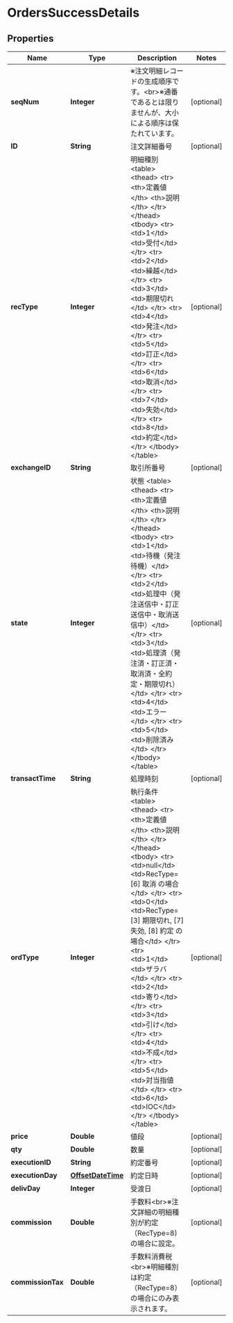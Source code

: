 # OrdersSuccessDetails

## Properties
Name | Type | Description | Notes
------------ | ------------- | ------------- | -------------
**seqNum** | **Integer** | ※注文明細レコードの生成順序です。&lt;br&gt;※通番であるとは限りませんが、大小による順序は保たれています。 |  [optional]
**ID** | **String** | 注文詳細番号 |  [optional]
**recType** | **Integer** | 明細種別 &lt;table&gt;   &lt;thead&gt;       &lt;tr&gt;           &lt;th&gt;定義値&lt;/th&gt;           &lt;th&gt;説明&lt;/th&gt;       &lt;/tr&gt;   &lt;/thead&gt;   &lt;tbody&gt;       &lt;tr&gt;           &lt;td&gt;1&lt;/td&gt;           &lt;td&gt;受付&lt;/td&gt;       &lt;/tr&gt;       &lt;tr&gt;           &lt;td&gt;2&lt;/td&gt;           &lt;td&gt;繰越&lt;/td&gt;       &lt;/tr&gt;       &lt;tr&gt;           &lt;td&gt;3&lt;/td&gt;           &lt;td&gt;期限切れ&lt;/td&gt;       &lt;/tr&gt;       &lt;tr&gt;           &lt;td&gt;4&lt;/td&gt;           &lt;td&gt;発注&lt;/td&gt;       &lt;/tr&gt;       &lt;tr&gt;           &lt;td&gt;5&lt;/td&gt;           &lt;td&gt;訂正&lt;/td&gt;       &lt;/tr&gt;       &lt;tr&gt;           &lt;td&gt;6&lt;/td&gt;           &lt;td&gt;取消&lt;/td&gt;       &lt;/tr&gt;       &lt;tr&gt;           &lt;td&gt;7&lt;/td&gt;           &lt;td&gt;失効&lt;/td&gt;       &lt;/tr&gt;       &lt;tr&gt;           &lt;td&gt;8&lt;/td&gt;           &lt;td&gt;約定&lt;/td&gt;       &lt;/tr&gt;   &lt;/tbody&gt; &lt;/table&gt; |  [optional]
**exchangeID** | **String** | 取引所番号 |  [optional]
**state** | **Integer** | 状態 &lt;table&gt;   &lt;thead&gt;       &lt;tr&gt;           &lt;th&gt;定義値&lt;/th&gt;           &lt;th&gt;説明&lt;/th&gt;       &lt;/tr&gt;   &lt;/thead&gt;   &lt;tbody&gt;       &lt;tr&gt;           &lt;td&gt;1&lt;/td&gt;           &lt;td&gt;待機（発注待機）&lt;/td&gt;       &lt;/tr&gt;       &lt;tr&gt;           &lt;td&gt;2&lt;/td&gt;           &lt;td&gt;処理中（発注送信中・訂正送信中・取消送信中）&lt;/td&gt;       &lt;/tr&gt;       &lt;tr&gt;           &lt;td&gt;3&lt;/td&gt;           &lt;td&gt;処理済（発注済・訂正済・取消済・全約定・期限切れ）&lt;/td&gt;       &lt;/tr&gt;       &lt;tr&gt;           &lt;td&gt;4&lt;/td&gt;           &lt;td&gt;エラー&lt;/td&gt;       &lt;/tr&gt;       &lt;tr&gt;           &lt;td&gt;5&lt;/td&gt;           &lt;td&gt;削除済み&lt;/td&gt;       &lt;/tr&gt;   &lt;/tbody&gt; &lt;/table&gt; |  [optional]
**transactTime** | **String** | 処理時刻 |  [optional]
**ordType** | **Integer** | 執行条件 &lt;table&gt;   &lt;thead&gt;       &lt;tr&gt;           &lt;th&gt;定義値&lt;/th&gt;           &lt;th&gt;説明&lt;/th&gt;       &lt;/tr&gt;   &lt;/thead&gt;   &lt;tbody&gt;       &lt;tr&gt;           &lt;td&gt;null&lt;/td&gt;           &lt;td&gt;RecType&#x3D;[6] 取消 の場合&lt;/td&gt;       &lt;/tr&gt;       &lt;tr&gt;           &lt;td&gt;0&lt;/td&gt;           &lt;td&gt;RecType&#x3D;[3] 期限切れ, [7] 失効, [8] 約定 の場合&lt;/td&gt;       &lt;/tr&gt;       &lt;tr&gt;           &lt;td&gt;1&lt;/td&gt;           &lt;td&gt;ザラバ&lt;/td&gt;       &lt;/tr&gt;       &lt;tr&gt;           &lt;td&gt;2&lt;/td&gt;           &lt;td&gt;寄り&lt;/td&gt;       &lt;/tr&gt;       &lt;tr&gt;           &lt;td&gt;3&lt;/td&gt;           &lt;td&gt;引け&lt;/td&gt;       &lt;/tr&gt;       &lt;tr&gt;           &lt;td&gt;4&lt;/td&gt;           &lt;td&gt;不成&lt;/td&gt;       &lt;/tr&gt;       &lt;tr&gt;           &lt;td&gt;5&lt;/td&gt;           &lt;td&gt;対当指値&lt;/td&gt;       &lt;/tr&gt;       &lt;tr&gt;           &lt;td&gt;6&lt;/td&gt;           &lt;td&gt;IOC&lt;/td&gt;       &lt;/tr&gt;   &lt;/tbody&gt; &lt;/table&gt; |  [optional]
**price** | **Double** | 値段 |  [optional]
**qty** | **Double** | 数量 |  [optional]
**executionID** | **String** | 約定番号 |  [optional]
**executionDay** | [**OffsetDateTime**](OffsetDateTime.md) | 約定日時 |  [optional]
**delivDay** | **Integer** | 受渡日 |  [optional]
**commission** | **Double** | 手数料&lt;br&gt;※注文詳細の明細種別が約定（RecType&#x3D;8)の場合に設定。 |  [optional]
**commissionTax** | **Double** | 手数料消費税&lt;br&gt;※明細種別は約定（RecType&#x3D;8）の場合にのみ表示されます。 |  [optional]
